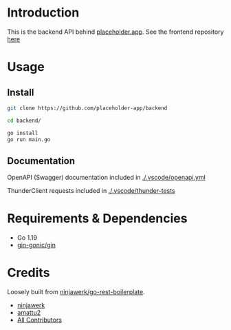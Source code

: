 # Introduction

This is the backend API behind [placeholder.app](https://placeholder.app). See the frontend repository [here](../frontend)

# Usage

## Install

```bash
git clone https://github.com/placeholder-app/backend
```

```bash
cd backend/
```

```bash
go install
go run main.go
```

## Documentation

OpenAPI (Swagger) documentation included in [./.vscode/openapi.yml](.vscode/openapi.yml)

ThunderClient requests included in [./.vscode/thunder-tests](./.vscode/thunder-tests)

# Requirements & Dependencies

- Go 1.19
- [gin-gonic/gin](github.com/gin-gonic/gin)

# Credits

Loosely built from [ninjawerk/go-rest-boilerplate](https://github.com/ninjawerk/go-rest-boilerplate/).

- [ninjawerk](https://github.com/ninjawerk)
- [amattu2](https://github.com/amattu2)
- [All Contributors](../../contributors)
